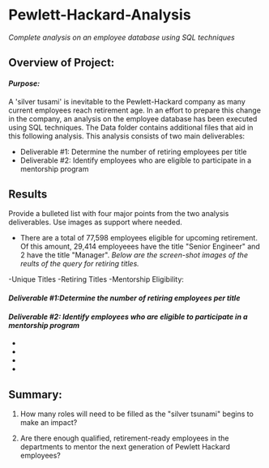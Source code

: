 # **Pewlett-Hackard-Analysis**
*Complete analysis on an employee database using SQL techniques*


## Overview of Project:

#### *Purpose:*
A 'silver tusami' is inevitable to the Pewlett-Hackard company as many current employees reach retirement age. In an effort to prepare this change in the company, an analysis on the employee database has been executed using SQL techniques. The Data folder contains additional files that aid in this following analysis. This analysis consists of two main deliverables: 

- Deliverable #1: Determine the number of retiring employees per title
- Deliverable #2: Identify employees who are eligible to participate in a mentorship program


## Results 
Provide a bulleted list with four major points from the two analysis deliverables. Use images as support where needed.

- There are a total of 77,598 employees eligible for upcoming retirement. Of this amount, 29,414 employeees have the title "Senior Engineer" and 2 have the title "Manager". 
*Below are the screen-shot images of the reults of the query for retiring titles.*


-Unique Titles
-Retiring Titles
-Mentorship Eligibility: 

#### *Deliverable #1:Determine the number of retiring employees per title*
#### *Deliverable #2: Identify employees who are eligible to participate in a mentorship program*
-
-
-
-


## Summary:

1. How many roles will need to be filled as the "silver tsunami" begins to make an impact?

2. Are there enough qualified, retirement-ready employees in the departments to mentor the next generation of Pewlett Hackard employees?

